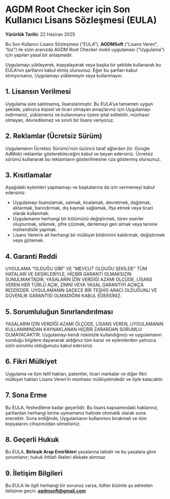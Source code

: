 # AGDM Root Checker için Son Kullanıcı Lisans Sözleşmesi (EULA)

**Yürürlük Tarihi:** 22 Haziran 2025

Bu Son Kullanıcı Lisans Sözleşmesi (“EULA”), **AGDMSoft** (“Lisans Veren”, “biz”) ile sizin aranızda AGDM Root Checker mobil uygulaması (“Uygulama”) için yapılan yasal bir anlaşmadır.

Uygulamayı yükleyerek, kopyalayarak veya başka bir şekilde kullanarak bu EULA’nın şartlarını kabul etmiş olursunuz. Eğer bu şartları kabul etmiyorsanız, Uygulamayı yüklemeyin veya kullanmayın.

## 1. Lisansın Verilmesi

Uygulama size satılmamış, lisanslanmıştır. Bu EULA’ya tamamen uygun şekilde, yalnızca kişisel ve ticari olmayan amaçlarınız için Uygulamayı indirmeniz, yüklemeniz ve kullanmanız üzere iptal edilebilir, münhasır olmayan, devredilemez ve sınırlı bir lisans veriyoruz.

## 2. Reklamlar (Ücretsiz Sürüm)

Uygulamanın Ücretsiz Sürümü'nün üçüncü taraf ağlardan (ör. Google AdMob) reklamlar gösterebileceğini kabul ve beyan edersiniz. Ücretsiz sürümü kullanarak bu reklamların gösterilmesine rıza göstermiş olursunuz.

## 3. Kısıtlamalar

Aşağıdaki eylemleri yapmamayı ve başkalarına da izin vermemeyi kabul edersiniz:

* Uygulamayı lisanslamak, satmak, kiralamak, devretmek, dağıtmak, aktarmak, barındırmak, dış kaynak sağlamak, ifşa etmek veya ticari olarak kullanmak.
* Uygulamanın herhangi bir bölümünü değiştirmek, türev eserler oluşturmak, sökmek, şifre çözmek, derlemeyi geri almak veya tersine mühendislik yapmak.
* Lisans Veren’e ait herhangi bir mülkiyet bildirimini kaldırmak, değiştirmek veya gizlemek.

## 4. Garanti Reddi

UYGULAMA “OLDUĞU GİBİ” VE “MEVCUT OLDUĞU ŞEKİLDE” TÜM HATALARI VE EKSİKLERİYLE, HİÇBİR GARANTİ OLMAKSIZIN SUNULMAKTADIR. YASALARIN İZİN VERDİĞİ AZAMİ ÖLÇÜDE, LİSANS VEREN HER TÜRLÜ AÇIK, ZIMNİ VEYA YASAL GARANTİYİ AÇIKÇA REDDEDER. UYGULAMANIN SADECE BİR TEŞHİS ARACI OLDUĞUNU VE GÜVENLİK GARANTİSİ OLMADIĞINI KABUL EDERSİNİZ.

## 5. Sorumluluğun Sınırlandırılması

YASALARIN İZİN VERDİĞİ AZAMİ ÖLÇÜDE, LİSANS VEREN, UYGULAMANIN KULLANIMINDAN KAYNAKLANAN HİÇBİR ZARARDAN SORUMLU OLMAYACAKTIR. Uygulamayı kendi riskinizle kullandığınızı ve uygulamanın sunduğu bilgilere dayanarak aldığınız tüm karar ve eylemlerden yalnızca sizin sorumlu olduğunuzu kabul edersiniz.

## 6. Fikri Mülkiyet

Uygulama ve tüm telif hakları, patentler, ticari markalar ve diğer fikri mülkiyet hakları Lisans Veren’in münhasır mülkiyetindedir ve öyle kalacaktır.

## 7. Sona Erme

Bu EULA, feshedilene kadar geçerlidir. Bu lisans kapsamındaki haklarınız, şartlardan herhangi birine uymamanız halinde otomatik olarak sona erecektir. Sona erdiğinde, Uygulamanın kullanımını bırakmalı ve tüm kopyalarını cihazınızdan silmelisiniz.

## 8. Geçerli Hukuk

Bu EULA, **Birleşik Arap Emirlikleri** yasalarına tabidir ve bu yasalara göre yorumlanır; hukuk ihtilafı ilkeleri dikkate alınmaz.

## 9. İletişim Bilgileri

Bu EULA ile ilgili herhangi bir sorunuz varsa, lütfen bizimle şu adresten iletişime geçin: **agdmsoft@gmail.com**
